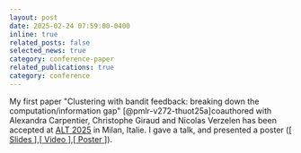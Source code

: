 ```yaml
---
layout: post
date: 2025-02-24 07:59:00-0400
inline: true
related_posts: false
selected_news: true
category: conference-paper
related_publications: true
category: conference
---
```

My first paper "Clustering with bandit feedback: breaking down the computation/information gap" [@pmlr-v272-thuot25a]coauthored with Alexandra Carpentier, Christophe Giraud and Nicolas Verzelen has been accepted at <a href="http://algorithmiclearningtheory.org/alt2025/">ALT 2025</a> in Milan, Italie.
I gave a talk, and presented a poster ([<a href="https://victorthuot.github.io/assets/pdf/slide_ALT_feb2025.pdf"> Slides </a>],[<a href="https://www.youtube.com/watch?v=RmEcxjNeCPA"> Video </a>],[<a href="https://victorthuot.github.io/assets/pdf/poster_ALT_feb2025.pdf"> Poster </a>]). 
